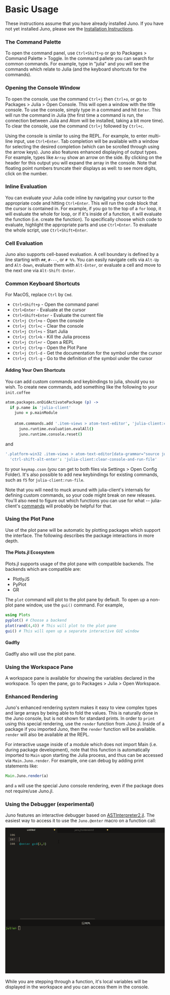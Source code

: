 # Basic Usage

These instructions assume that you have already installed Juno. If you have not yet installed Juno, please see the [Installation Instructions](@ref).

### The Command Palette

To open the command panel, use `Ctrl+Shift+p` or go to Packages > Command Palette > Toggle. In the command pallete you can search for common commands. For example, type in "julia" and you will see the commands which relate to Julia (and the keyboard shortcuts for the commands).

### Opening the Console Window

To open the console, use the command `Ctrl+j` then `Ctrl+o`, or go to Packages > Julia > Open Console. This will open a window with the title console. To use the console, simply type in a command and hit `Enter`. This will run the command in Julia (the first time a command is run, the connection between Julia and Atom will be installed, taking a bit more time). To clear the console, use the command `Ctrl+j` followed by `Ctrl+c`.

Using the console is similar to using the REPL. For example, to enter multi-line input, use `Ctrl+Enter`. Tab completion will be available with a window for selecting the desired completion (which can be scrolled through using the arrow keys). Juno also features enhanced displaying of output types. For example, types like `Array` show an arrow on the side. By clicking on the header for this output you will expand the array in the console. Note that floating point numbers truncate their displays as well: to see more digits, click on the number.

### Inline Evaluation

You can evaluate your Julia code inline by navigating your cursor to the appropriate code and hitting `Ctrl+Enter`. This will run the code block that the cursor is contained in. For example, if you go to the top of a `for` loop, it will evaluate the whole for loop, or if it's inside of a function, it will evaluate the function (i.e. create the function). To specifically choose which code to evaluate, highlight the appropriate parts and use `Ctrl+Enter`. To evaluate the whole script, use `Ctrl+Shift+Enter`.

### Cell Evaluation

Juno also supports cell-based evaluation. A cell boundary is defined by a line starting with `##`, `#---`, or `# %%`. You can easily navigate cells via `Alt-Up` and `Alt-Down`, evaluate them with  `Alt-Enter`, or evaluate a cell and move to the next one via `Alt-Shift-Enter`.

### Common Keyboard Shortcuts

For MacOS, replace `Ctrl` by `Cmd`.

- `Ctrl+Shift+p` - Open the command panel
- `Ctrl+Enter` - Evaluate at the cursor
- `Ctrl+Shift+Enter` - Evaluate the current file
- `Ctrl+j Ctrl+o` - Open the console
- `Ctrl+j Ctrl+c` - Clear the console
- `Ctrl+j Ctrl+s` - Start Julia
- `Ctrl+j Ctrl+k` - Kill the Julia process
- `Ctrl+j Ctrl+r` - Open a REPL
- `Ctrl+j Ctrl+p` - Open the Plot Pane
- `Ctrl+j Ctrl-d` - Get the documentation for the symbol under the cursor
- `Ctrl+j Ctrl-g` - Go to the definition of the symbol under the cursor

#### Adding Your Own Shortcuts

You can add custom commands and keybindings to julia, should you so wish. To create new commands, add something like the following to your `init.coffee`
```coffee
atom.packages.onDidActivatePackage (p) ->
  if p.name is 'julia-client'
    juno = p.mainModule

    atom.commands.add '.item-views > atom-text-editor', 'julia-client:clear-console-and-run-file', ->
      juno.runtime.evaluation.evalAll()
      juno.runtime.console.reset()

```
and
```cson
'.platform-win32 .item-views > atom-text-editor[data-grammar="source julia"]':
  'ctrl-shift-alt-enter': 'julia-client:clear-console-and-run-file'
```
to your `keymap.cson` (you can get to both files via Settings > Open Config Folder). It's also possible to add new keybindings for existing commands, such as `f5` for `julia-client:run-file`.

Note that you will need to muck around with julia-client's internals for defining custom commands, so your code might break on new releases. You'll also need to figure out which functions you can use for what -- julia-client's [commands](https://github.com/JunoLab/atom-julia-client/blob/master/lib/package/commands.coffee) will probably be helpful for that.

### Using the Plot Pane

Use of the plot pane will be automatic by plotting packages which support the
interface. The following describes the package interactions in more depth.

#### The Plots.jl Ecosystem

Plots.jl supports usage of the plot pane with compatible backends. The backends
which are compatible are:

- PlotlyJS
- PyPlot
- GR

The `plot` command will plot to the plot pane by default. To open up a non-plot
pane window, use the `gui()` command. For example,

```julia
using Plots
pyplot() # Choose a backend
plot(rand(4,4)) # This will plot to the plot pane
gui() # This will open up a separate interactive GUI window
```

#### Gadfly

Gadfly also will use the plot pane.

### Using the Workspace Pane

A workspace pane is available for showing the variables declared in the workspace.
To open the pane, go to Packages > Julia > Open Workspace.

### Enhanced Rendering

Juno's enhanced rendering system makes it easy to view complex types and large
arrays by being able to fold the values. This is naturally done in the Juno
console, but is not shown for standard prints. In order to `print` using this
special rendering, use the `render` function from Juno.jl. Inside of a package
if you imported Juno, then the `render` function will be available. `render`
will also be available at the REPL.

For interactive usage inside of a module which does not import Main (i.e. during
package development), note that this function is automatically imported to `Main`
upon starting the Julia process, and thus can be accessed via `Main.Juno.render`.
For example, one can debug by adding print statements like:

```julia
Main.Juno.render(a)
```

and `a` will use the special Juno console rendering, even if the package does
not require/use Juno.jl.

### Using the Debugger (experimental)
Juno features an interactive debugger based on [ASTInterpreter2.jl](https://github.com/Keno/ASTInterpreter2.jl). The easiest way to access it to use the `Juno.@enter` macro on a function call:

![stepping](../assets/stepper.gif)

While you are stepping through a function, it's local variables will be displayed in the workspace and you can access them in the console.
